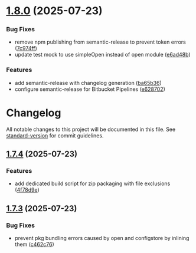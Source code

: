 # [1.8.0](http://bitbucket.org/yotoplay/twine-to-yoto/compare/v1.7.4...v1.8.0) (2025-07-23)


### Bug Fixes

* remove npm publishing from semantic-release to prevent token errors ([7c974ff](http://bitbucket.org/yotoplay/twine-to-yoto/commits/7c974ff91a7510b9e705addac6a8630b219ec814))
* update test mock to use simpleOpen instead of open module ([e6ad48b](http://bitbucket.org/yotoplay/twine-to-yoto/commits/e6ad48b32e76e1f69edad25ffdd8764d4f45f4a7))


### Features

* add semantic-release with changelog generation ([ba65b36](http://bitbucket.org/yotoplay/twine-to-yoto/commits/ba65b36f693026ef63edccea4a97b13279498f2d))
* configure semantic-release for Bitbucket Pipelines ([e628702](http://bitbucket.org/yotoplay/twine-to-yoto/commits/e628702171b77208f63a434999a689d66816fe49))

# Changelog

All notable changes to this project will be documented in this file. See [standard-version](https://github.com/conventional-changelog/standard-version) for commit guidelines.

## [1.7.4](https://github.com/yotoplay/twine-to-yoto/compare/v1.7.3...v1.7.4) (2025-07-23)

### Features

- add dedicated build script for zip packaging with file exclusions ([4f78d9e](https://github.com/yotoplay/twine-to-yoto/commit/4f78d9e))

## [1.7.3](https://github.com/yotoplay/twine-to-yoto/compare/v1.7.2...v1.7.3) (2025-07-23)

### Bug Fixes

- prevent pkg bundling errors caused by open and configstore by inlining them ([c462c76](https://github.com/yotoplay/twine-to-yoto/commit/c462c76))
